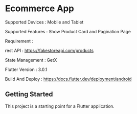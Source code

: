 # Ecommerce App

Supported Devices : Mobile and Tablet 

Supported Features : Show Product Card and Pagination Page

Requirement :

rest API : https://fakestoreapi.com/products 

State Management : GetX 

Flutter Version : 3.0.1 

Build And Deploy :
https://docs.flutter.dev/deployment/android

## Getting Started

This project is a starting point for a Flutter application.

